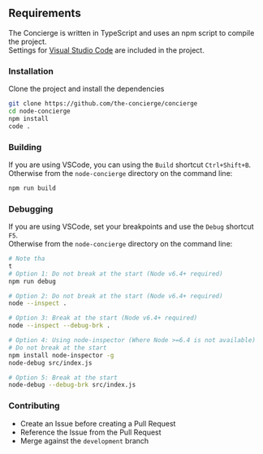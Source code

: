## Requirements
The Concierge is written in TypeScript and uses an npm script to compile the project.  
Settings for [Visual Studio Code](https://code.visualstudio.com/) are included in the project.

### Installation
Clone the project and install the dependencies
```bash
git clone https://github.com/the-concierge/concierge
cd node-concierge
npm install
code .
```

### Building
If you are using VSCode, you can using the `Build` shortcut `Ctrl+Shift+B`.  
Otherwise from the `node-concierge` directory on the command line:
```bash
npm run build
```

### Debugging

If you are using VSCode, set your breakpoints and use the `Debug` shortcut `F5`.  
Otherwise from the `node-concierge` directory on the command line:  
```bash
# Note tha
t
# Option 1: Do not break at the start (Node v6.4+ required)
npm run debug

# Option 2: Do not break at the start (Node v6.4+ required)
node --inspect .

# Option 3: Break at the start (Node v6.4+ required)
node --inspect --debug-brk .

# Option 4: Using node-inspector (Where Node >=6.4 is not available)
# Do not break at the start
npm install node-inspector -g
node-debug src/index.js

# Option 5: Break at the start
node-debug --debug-brk src/index.js
```

### Contributing
- Create an Issue before creating a Pull Request
- Reference the Issue from the Pull Request
- Merge against the `development` branch



